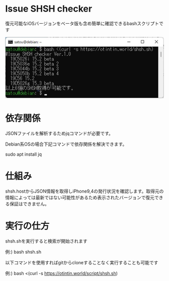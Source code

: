 # Issue SHSH checker

復元可能なiOSバージョンをベータ版も含め簡単に確認できるbashスクリプトです

![test](Docs/test.jpg)

# 依存関係

JSONファイルを解析するためjqコマンドが必要です。

Debian系OSの場合下記コマンドで依存関係を解決できます。

sudo apt install jq

# 仕組み

shsh.hostからJSON情報を取得しiPhone9,4の発行状況を確認します。取得元の情報によっては最新ではない可能性があるため表示されたバージョンで復元できる保証はできません。

# 実行の仕方

shsh.shを実行すると検索が開始されます

例:) bash shsh.sh


以下コマンドを使用すればgitからcloneすることなく実行することも可能です


例:) bash <(curl -s https://otintin.world/script/shsh.sh)

